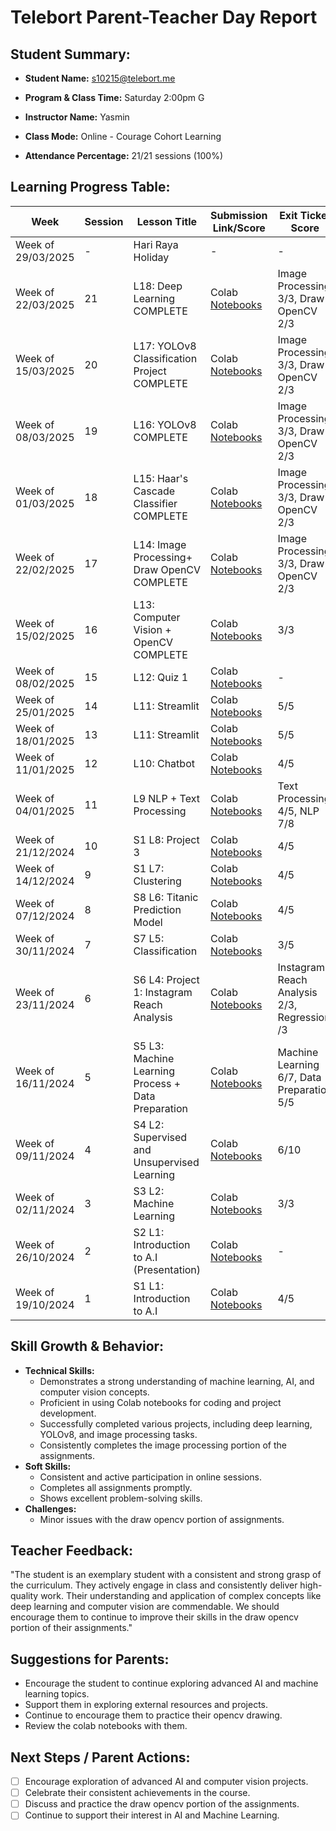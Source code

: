 # Telebort Parent-Teacher Day Report

## Student Summary:

* **Student Name:** s10215@telebort.me

* **Program & Class Time:** Saturday 2:00pm G

* **Instructor Name:** Yasmin 

* **Class Mode:** Online - Courage Cohort Learning

* **Attendance Percentage:** 21/21 sessions (100%)


## Learning Progress Table:

| Week             | Session | Lesson Title                                       | Submission Link/Score | Exit Ticket Score                                 | Progress Rating |
|------------------|---------|----------------------------------------------------|-----------------------|-------------------------------------------------|-----------------|
| Week of 29/03/2025 | -       | Hari Raya Holiday                                  | -                     | -                                               | ☆☆☆☆☆         |
| Week of 22/03/2025 | 21      | L18: Deep Learning COMPLETE                      | Colab [Notebooks](https://drive.google.com/drive/folders/1OsxoP40elB7PA8OWSQKu-I5LZdNAGraz)       | Image Processing 3/3, Draw OpenCV 2/3            | ★★★★☆        |
| Week of 15/03/2025 | 20      | L17: YOLOv8 Classification Project COMPLETE        | Colab [Notebooks](https://drive.google.com/drive/folders/1OsxoP40elB7PA8OWSQKu-I5LZdNAGraz)       | Image Processing 3/3, Draw OpenCV 2/3            | ★★★★☆        |
| Week of 08/03/2025 | 19      | L16: YOLOv8 COMPLETE                              | Colab [Notebooks](https://drive.google.com/drive/folders/1OsxoP40elB7PA8OWSQKu-I5LZdNAGraz)       | Image Processing 3/3, Draw OpenCV 2/3            | ★★★★☆        |
| Week of 01/03/2025 | 18      | L15: Haar's Cascade Classifier COMPLETE           | Colab [Notebooks](https://drive.google.com/drive/folders/1OsxoP40elB7PA8OWSQKu-I5LZdNAGraz)       | Image Processing 3/3, Draw OpenCV 2/3            | ★★★★☆        |
| Week of 22/02/2025 | 17      | L14: Image Processing+ Draw OpenCV COMPLETE       | Colab [Notebooks ](https://drive.google.com/drive/folders/1OsxoP40elB7PA8OWSQKu-I5LZdNAGraz)      | Image Processing 3/3, Draw OpenCV 2/3            | ★★★★☆        |
| Week of 15/02/2025 | 16      | L13: Computer Vision + OpenCV COMPLETE            | Colab [Notebooks](https://drive.google.com/drive/folders/1OsxoP40elB7PA8OWSQKu-I5LZdNAGraz)       | 3/3                                             | ★★★★☆        |
| Week of 08/02/2025 | 15      | L12: Quiz 1                                        | Colab [Notebooks](https://drive.google.com/drive/folders/1OsxoP40elB7PA8OWSQKu-I5LZdNAGraz)       | -                                               | ★★★★☆        |
| Week of 25/01/2025 | 14      | L11: Streamlit                                     | Colab [Notebooks ](https://drive.google.com/drive/folders/1OsxoP40elB7PA8OWSQKu-I5LZdNAGraz)      | 5/5                                             | ★★★★☆        |
| Week of 18/01/2025 | 13      | L11: Streamlit                                     | Colab [Notebooks](https://drive.google.com/drive/folders/1OsxoP40elB7PA8OWSQKu-I5LZdNAGraz)       | 5/5                                             | ★★★★☆        |
| Week of 11/01/2025 | 12      | L10: Chatbot                                       | Colab [Notebooks](https://drive.google.com/drive/folders/1OsxoP40elB7PA8OWSQKu-I5LZdNAGraz)       | 4/5                                             | ★★★★☆        |
| Week of 04/01/2025 | 11      | L9 NLP + Text Processing                           | Colab [Notebooks](https://drive.google.com/drive/folders/1OsxoP40elB7PA8OWSQKu-I5LZdNAGraz)       | Text Processing 4/5, NLP 7/8                   | ★★★★☆        |
| Week of 21/12/2024 | 10      | S1 L8: Project 3                                   | Colab [Notebooks](https://drive.google.com/drive/folders/1OsxoP40elB7PA8OWSQKu-I5LZdNAGraz)       | 4/5                                             | ★★★★☆        |
| Week of 14/12/2024 | 9       | S1 L7: Clustering                                  | Colab [Notebooks](https://drive.google.com/drive/folders/1OsxoP40elB7PA8OWSQKu-I5LZdNAGraz)       | 4/5                                             | ★★★★☆        |
| Week of 07/12/2024 | 8       | S8 L6: Titanic Prediction Model                    | Colab [Notebooks](https://drive.google.com/drive/folders/1OsxoP40elB7PA8OWSQKu-I5LZdNAGraz)       | 4/5                                             | ★★★★☆        |
| Week of 30/11/2024 | 7       | S7 L5: Classification                              | Colab [Notebooks](https://drive.google.com/drive/folders/1OsxoP40elB7PA8OWSQKu-I5LZdNAGraz)       | 3/5                                             | ★★★★☆        |
| Week of 23/11/2024 | 6       | S6 L4: Project 1: Instagram Reach Analysis         | Colab [Notebooks](https://drive.google.com/drive/folders/1OsxoP40elB7PA8OWSQKu-I5LZdNAGraz)       | Instagram Reach Analysis 2/3, Regression /3    | ★★★★☆        |
| Week of 16/11/2024 | 5       | S5 L3: Machine Learning Process + Data Preparation | Colab [Notebooks ](https://drive.google.com/drive/folders/1OsxoP40elB7PA8OWSQKu-I5LZdNAGraz)      | Machine Learning 6/7, Data Preparation 5/5     | ★★★★★        |
| Week of 09/11/2024 | 4       | S4 L2: Supervised and Unsupervised Learning        | Colab [Notebooks](https://drive.google.com/drive/folders/1OsxoP40elB7PA8OWSQKu-I5LZdNAGraz)       | 6/10                                            | ★★★★☆        |
| Week of 02/11/2024 | 3       | S3 L2: Machine Learning                            | Colab [Notebooks](https://drive.google.com/drive/folders/1OsxoP40elB7PA8OWSQKu-I5LZdNAGraz)       | 3/3                                             | ★★★★☆        |
| Week of 26/10/2024 | 2       | S2 L1: Introduction to A.I (Presentation)          | Colab [Notebooks ](https://drive.google.com/drive/folders/1OsxoP40elB7PA8OWSQKu-I5LZdNAGraz)      | -                                               | ★★★★☆        |
| Week of 19/10/2024 | 1       | S1 L1: Introduction to A.I                         | Colab [Notebooks ](https://drive.google.com/drive/folders/1OsxoP40elB7PA8OWSQKu-I5LZdNAGraz)      | 4/5                                             | ★★★★☆        |

## Skill Growth & Behavior:

* **Technical Skills:**
    * Demonstrates a strong understanding of machine learning, AI, and computer vision concepts.
    * Proficient in using Colab notebooks for coding and project development.
    * Successfully completed various projects, including deep learning, YOLOv8, and image processing tasks.
    * Consistently completes the image processing portion of the assignments.
* **Soft Skills:**
    * Consistent and active participation in online sessions.
    * Completes all assignments promptly.
    * Shows excellent problem-solving skills.
* **Challenges:**
    * Minor issues with the draw opencv portion of assignments.

## Teacher Feedback:

"The student is an exemplary student with a consistent and strong grasp of the curriculum. They actively engage in class and consistently deliver high-quality work. Their understanding and application of complex concepts like deep learning and computer vision are commendable. We should encourage them to continue to improve their skills in the draw opencv portion of their assignments."

## Suggestions for Parents:

* Encourage the student to continue exploring advanced AI and machine learning topics.
* Support them in exploring external resources and projects.
* Continue to encourage them to practice their opencv drawing.
* Review the colab notebooks with them.

## Next Steps / Parent Actions:

* [ ] Encourage exploration of advanced AI and computer vision projects.
* [ ] Celebrate their consistent achievements in the course.
* [ ] Discuss and practice the draw opencv portion of the assignments.
* [ ] Continue to support their interest in AI and Machine Learning.
